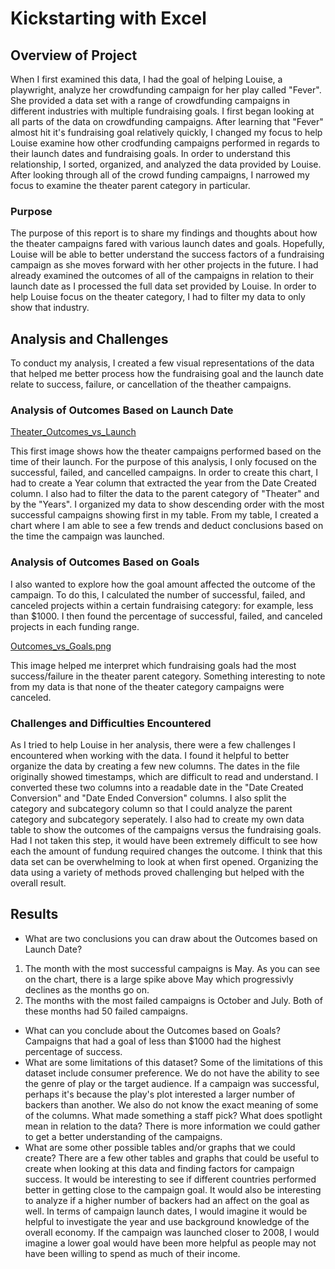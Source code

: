 # Kickstarting with Excel

## Overview of Project
When I first examined this data, I had the goal of helping Louise, a playwright, analyze her crowdfunding campaign for her play called "Fever". She provided a data set with a range of crowdfunding campaigns in different industries with multiple fundraising goals. I first began looking at all parts of the data on crowdfunding campaigns. After learning that "Fever" almost hit it's fundraising goal relatively quickly, I changed my focus to help Louise examine how other crodfunding campaigns performed in regards to their launch dates and fundraising goals. In order to understand this relationship, I sorted, organized, and analyzed the data provided by Louise. After looking through all of the crowd funding campaigns, I narrowed my focus to examine the theater parent category in particular. 
### Purpose
The purpose of this report is to share my findings and thoughts about how the theater campaigns fared with various launch dates and goals. Hopefully, Louise will be able to better understand the success factors of a fundraising campaign as she moves forward with her other projects in the future. I had already examined the outcomes of all of the campaigns in relation to their launch date as I processed the full data set provided by Louise. In order to help Louise focus on the theater category, I had to filter my data to only show that industry. 
## Analysis and Challenges
To conduct my analysis, I created a few visual representations of the data that helped me better process how the fundraising goal and the launch date relate to success, failure, or cancellation of the theather campaigns. 
### Analysis of Outcomes Based on Launch Date

[Theater_Outcomes_vs_Launch](./Theater_Outcomes_vs_Launch.png) 

This first image shows how the theater campaigns performed based on the time of their launch. For the purpose of this analysis, I only focused on the successful, failed, and cancelled campaigns. In order to create this chart, I had to create a Year column that extracted the year from the Date Created column. I also had to filter the data to the parent category of "Theater" and by the "Years". I organized my data to show descending order with the most successful campaigns showing first in my table. From my table, I created a chart where I am able to see a few trends and deduct conclusions based on the time the campaign was launched. 

### Analysis of Outcomes Based on Goals
I also wanted to explore how the goal amount affected the outcome of the campaign. To do this, I calculated the number of successful, failed, and canceled projects within a certain fundraising category: for example, less than $1000. I then found the percentage of successful, failed, and canceled projects in each funding range.

[Outcomes_vs_Goals.png](./Outcomes_vs_Goals.png) 

This image helped me interpret which fundraising goals had the most success/failure in the theater parent category. Something interesting to note from my data is that none of the theater category campaigns were canceled. 
### Challenges and Difficulties Encountered
As I tried to help Louise in her analysis, there were a few challenges I encountered when working with the data. I found it helpful to better organize the data by creating a few new columns. The dates in the file originally showed timestamps, which are difficult to read and understand. I converted these two columns into a readable date in the "Date Created Conversion" and "Date Ended Conversion" columns. I also split the category and subcategory column so that I could analyze the parent category and subcategory seperately. I also had to create my own data table to show the outcomes of the campaigns versus the fundraising goals. Had I not taken this step, it would have been extremely difficult to see how each the amount of fundung required changes the outcome. I think that this data set can be overwhelming to look at when first opened. Organizing the data using a variety of methods proved challenging but helped with the overall result.  
## Results

- What are two conclusions you can draw about the Outcomes based on Launch Date?
1. The month with the most successful campaigns is May. As you can see on the chart, there is a large spike above May which progressivly declines as the months go on. 
2. The months with the most failed campaigns is October and July. Both of these months had 50 failed campaigns. 
- What can you conclude about the Outcomes based on Goals?
Campaigns that had a goal of less than $1000 had the highest percentage of success. 
- What are some limitations of this dataset?
    Some of the limitations of this dataset include consumer preference. We do not have the ability to see the genre of play or the target audience. If a campaign was successful, perhaps it's because the play's plot interested a larger number of backers than another. We also do not know the exact meaning of some of the columns. What made something a staff pick? What does spotlight mean in relation to the data? There is more information we could gather to get a better understanding of the campaigns. 
- What are some other possible tables and/or graphs that we could create?
    There are a few other tables and graphs that could be useful to create when looking at this data and finding factors for campaign success. It would be interesting to see if different countries performed better in getting close to the campaign goal. It would also be interesting to analyze if a higher number of backers had an affect on the goal as well. In terms of campaign launch dates, I would imagine it would be helpful to investigate the year and use background knowledge of the overall economy. If the campaign was launched closer to 2008, I would imagine a lower goal would have been more helpful as people may not have been willing to spend as much of their income. 
